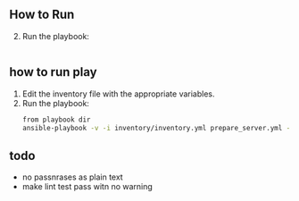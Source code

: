 ## How to Run
2. Run the playbook:
   ```bash

## how to run play
1. Edit the inventory file with the appropriate variables.
2. Run the playbook:
   ```bash
   from playbook dir
   ansible-playbook -v -i inventory/inventory.yml prepare_server.yml -u ubuntu  --key-file "~/.ssh/key"
   ```
## todo

- no passnrases as plain text
- make lint test pass witn no warning